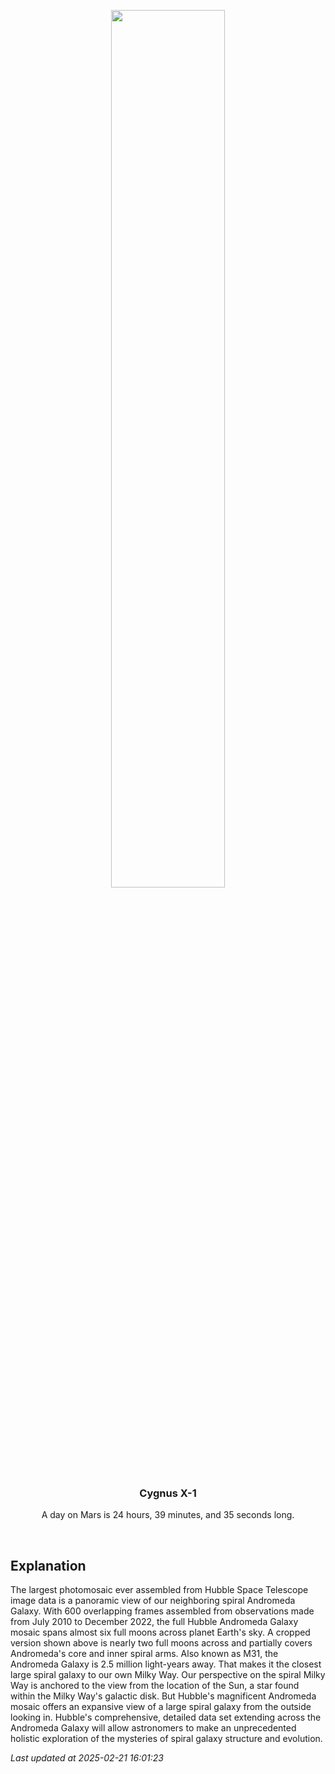 <p align='center'>
    <img src='https://apod.nasa.gov/apod/image/2502/M31_HubbleMosaicCrop.jpg' width='60%' />
    <h3 align="center">Cygnus X-1</h3>
    <p align="center">A day on Mars is 24 hours, 39 minutes, and 35 seconds long.</p>
</p>
<br/>

Explanation
--
The largest photomosaic ever assembled from Hubble Space Telescope image data is a panoramic view of our neighboring spiral Andromeda Galaxy. With 600 overlapping frames assembled from observations made from July 2010 to December 2022, the full Hubble Andromeda Galaxy mosaic spans almost six full moons across planet Earth's sky. A cropped version shown above is nearly two full moons across and partially covers Andromeda's core and inner spiral arms. Also known as M31, the Andromeda Galaxy is 2.5 million light-years away. That makes it the closest large spiral galaxy to our own Milky Way. Our perspective on the spiral Milky Way is anchored to the view from the location of the Sun, a star found within the Milky Way's galactic disk. But Hubble's magnificent Andromeda mosaic offers an expansive view of a large spiral galaxy from the outside looking in. Hubble's comprehensive, detailed data set extending across the Andromeda Galaxy will allow astronomers to make an unprecedented holistic exploration of the mysteries of spiral galaxy structure and evolution.


*Last updated at 2025-02-21 16:01:23*
